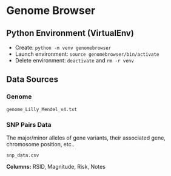 # Genome Browser

## Python Environment (VirtualEnv)

- Create: `python -m venv genomebrowser`
- Launch environment: `source genomebrowser/bin/activate`
- Delete environment: `deactivate` and `rm -r venv`

## Data Sources

### Genome

`genome_Lilly_Mendel_v4.txt`

### SNP Pairs Data

The major/minor alleles of gene variants, their associated gene, chromosome position, etc..

`snp_data.csv`

**Columns:** RSID, Magnitude, Risk, Notes
